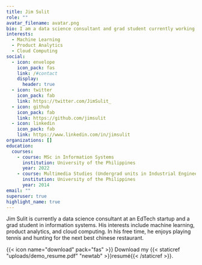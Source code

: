 ```yaml
---
title: Jim Sulit
role: ""
avatar_filename: avatar.png
bio: I am a data science consultant and grad student currently working on use cases for product analytics.
interests:
  - Machine Learning
  - Product Analytics
  - Cloud Computing
social:
  - icon: envelope
    icon_pack: fas
    link: /#contact
    display:
      header: true
  - icon: twitter
    icon_pack: fab
    link: https://twitter.com/JimSulit_
  - icon: github
    icon_pack: fab
    link: https://github.com/jimsulit
  - icon: linkedin
    icon_pack: fab
    link: https://www.linkedin.com/in/jimsulit
organizations: []
education:
  courses:
    - course: MSc in Information Systems
      institution: University of the Philippines
      year: 2022
    - course: Multimedia Studies (Undergrad units in Industrial Engineering)
      institution: University of the Philippines
      year: 2014
email: ""
superuser: true
highlight_name: true
---
```


Jim Sulit is currently a data science consultant at an EdTech startup and a grad student in information systems. His interests include machine learning, product analytics, and cloud computing. In his free time, he enjoys playing tennis and hunting for the next best chinese restaurant.

{{< icon name="download" pack="fas" >}} Download my {{< staticref "uploads/demo_resume.pdf" "newtab" >}}resumé{{< /staticref >}}.
